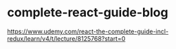 # complete-react-guide-blog
https://www.udemy.com/react-the-complete-guide-incl-redux/learn/v4/t/lecture/8125768?start=0
